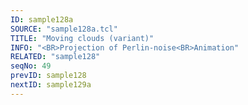 ```yaml
---
ID: sample128a
SOURCE: "sample128a.tcl"
TITLE: "Moving clouds (variant)"
INFO: "<BR>Projection of Perlin-noise<BR>Animation"
RELATED: "sample128"
seqNo: 49
prevID: sample128
nextID: sample129a
---
```

